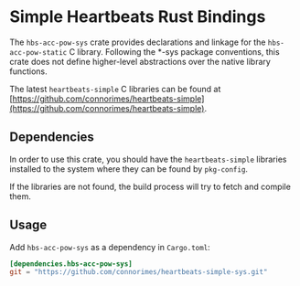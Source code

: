 # Simple Heartbeats Rust Bindings

The `hbs-acc-pow-sys` crate provides declarations and linkage for the
`hbs-acc-pow-static` C library.
Following the *-sys package conventions, this crate does not define
higher-level abstractions over the native library functions.

The latest `heartbeats-simple` C libraries can be found at
[https://github.com/connorimes/heartbeats-simple](https://github.com/connorimes/heartbeats-simple).

## Dependencies

In order to use this crate, you should have the `heartbeats-simple` libraries
installed to the system where they can be found by `pkg-config`.

If the libraries are not found, the build process will try to fetch and
compile them.

## Usage
Add `hbs-acc-pow-sys` as a dependency in `Cargo.toml`:

```toml
[dependencies.hbs-acc-pow-sys]
git = "https://github.com/connorimes/heartbeats-simple-sys.git"
```
